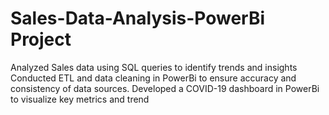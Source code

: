 # Sales-Data-Analysis-PowerBi Project
Analyzed Sales data using SQL queries to identify trends and insights
Conducted ETL and data cleaning in PowerBi to ensure accuracy and consistency of data sources.
Developed a COVID-19 dashboard in PowerBi to visualize key metrics and trend 

